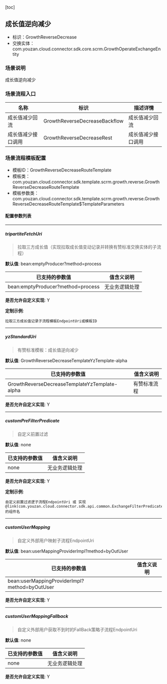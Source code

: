 [toc]

## 成长值逆向减少
- 标识：GrowthReverseDecrease
- 交换实体：com.youzan.cloud.connector.sdk.core.scrm.GrowthOperateExchangeEntity
### 场景说明
成长值逆向减少
### 场景流程入口

名称 | 标识 | 描述详情
---|---|---
成长值减少回流 | GrowthReverseDecreaseBackflow | 成长值减少回流
成长值减少接口调用 | GrowthReverseDecreaseRest | 成长值减少接口调用

### 场景流程模板配置
- 模板ID：GrowthReverseDecreaseRouteTemplate
- 模板类：com.youzan.cloud.connector.sdk.template.scrm.growth.reverse.GrowthReverseDecreaseRouteTemplate
- 模板参数类：com.youzan.cloud.connector.sdk.template.scrm.growth.reverse.GrowthReverseDecreaseRouteTemplate$TemplateParameters

#### 配置参数列表

---
##### tripartiteFetchUri
> 拉取三方成长值（实现拉取成长值变动记录并转换有赞标准交换实体的子流程）

**默认值**: bean:emptyProducer?method=process

已支持的参数值 | 值含义说明
---|---
bean:emptyProducer?method=process | 无业务逻辑处理

**是否允许自定义实现**: Y


**定制示例**:
```
拉取三方成长值记录子流程模板EndpointUri或模板ID
```
---
##### yzStandardUri
> 有赞标准模板：成长值逆向减少

**默认值**: GrowthReverseDecreaseTemplateYzTemplate-alpha

已支持的参数值 | 值含义说明
---|---
GrowthReverseDecreaseTemplateYzTemplate-alpha | 有赞标准流程

**是否允许自定义实现**: Y

---
##### customPreFilterPredicate
> 自定义前置过滤

**默认值**: none

已支持的参数值 | 值含义说明
---|---
none | 无业务逻辑处理

**是否允许自定义实现**: Y


**定制示例**:
```
自定义前置过滤逻子流程EndpointUri 或 实现@link(com.youzan.cloud.connector.sdk.api.common.ExchangeFilterPredicate)的组件名
```
---
##### customUserMapping
> 自定义外部用户映射子流程EndpointUri

**默认值**: bean:userMappingProviderImpl?method=byOutUser

已支持的参数值 | 值含义说明
---|---
bean:userMappingProviderImpl?method=byOutUser | 

**是否允许自定义实现**: Y

---
##### customUserMappingFallback
> 自定义外部用户获取不到时的FallBack策略子流程EndpointUri

**默认值**: none

已支持的参数值 | 值含义说明
---|---
none | 无业务逻辑处理

**是否允许自定义实现**: Y


